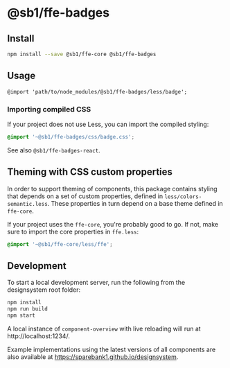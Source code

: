 # @sb1/ffe-badges

## Install

```bash
npm install --save @sb1/ffe-core @sb1/ffe-badges
```

## Usage

```less
@import 'path/to/node_modules/@sb1/ffe-badges/less/badge';
```

### Importing compiled CSS

If your project does not use Less, you can import the compiled styling:

```css
@import '~@sb1/ffe-badges/css/badge.css';
```

See also `@sb1/ffe-badges-react`.

## Theming with CSS custom properties

In order to support theming of components, this package contains styling that depends on a set of custom properties, defined in `less/colors-semantic.less`. These properties in turn depend on a base theme defined in `ffe-core`.

If your project uses the `ffe-core`, you're probably good to go. If not, make sure to import the core properties in `ffe.less`:

```css
@import '~@sb1/ffe-core/less/ffe';
```

## Development

To start a local development server, run the following from the designsystem root folder:

```bash
npm install
npm run build
npm start
```

A local instance of `component-overview` with live reloading will run at http://localhost:1234/.

Example implementations using the latest versions of all components are also available at https://sparebank1.github.io/designsystem.
